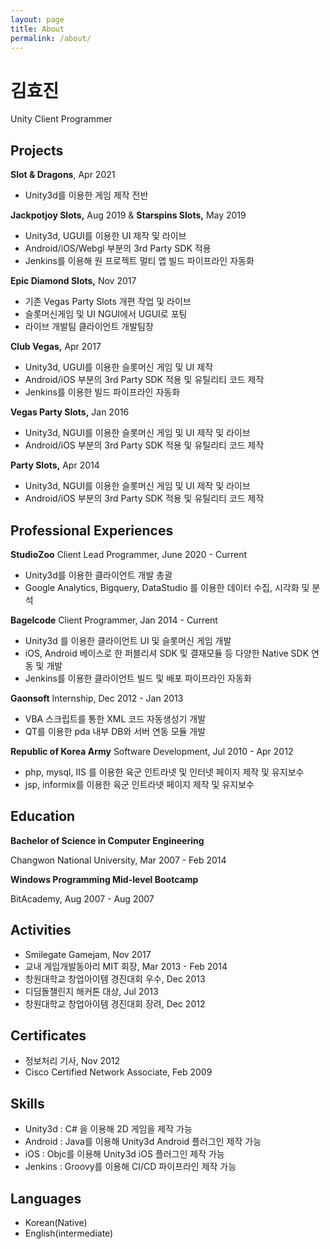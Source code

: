 ```yaml
---
layout: page
title: About
permalink: /about/
---
```


# 김효진

Unity Client Programmer

## Projects
**Slot & Dragons**, Apr 2021 

- Unity3d를 이용한 게임 제작 전반

**Jackpotjoy Slots,** Aug 2019 & **Starspins Slots,** May 2019

- Unity3d, UGUI를 이용한 UI 제작 및 라이브
- Android/iOS/Webgl 부분의 3rd Party SDK 적용
- Jenkins를 이용해 원 프로젝트 멀티 앱 빌드 파이프라인 자동화

**Epic Diamond Slots,** Nov 2017

- 기존 Vegas Party Slots 개편 작업 및 라이브
- 슬롯머신게임 및 UI NGUI에서 UGUI로 포팅
- 라이브 개발팀 클라이언트 개발팀장

**Club Vegas,** Apr 2017

- Unity3d, UGUI를 이용한 슬롯머신 게임 및 UI 제작
- Android/iOS 부분의 3rd Party SDK 적용 및 유틸리티 코드 제작
- Jenkins를 이용한 빌드 파이프라인 자동화

**Vegas Party Slots,** Jan 2016

- Unity3d, NGUI를 이용한 슬롯머신 게임 및 UI 제작 및 라이브
- Android/iOS 부분의 3rd Party SDK 적용 및 유틸리티 코드 제작

**Party Slots,** Apr 2014

- Unity3d, NGUI를 이용한 슬롯머신 게임 및 UI 제작 및 라이브
- Android/iOS 부분의 3rd Party SDK 적용 및 유틸리티 코드 제작

## Professional Experiences
**StudioZoo** Client Lead Programmer, June 2020 - Current

- Unity3d를 이용한 클라이언트 개발 총괄
- Google Analytics, Bigquery, DataStudio 를 이용한 데이터 수집, 시각화 및 분석

**Bagelcode** Client Programmer, Jan 2014 - Current

- Unity3d 를 이용한 클라이언트 UI 및 슬롯머신 게임 개발
- iOS, Android 베이스로 한 퍼블리셔 SDK 및 결재모듈 등 다양한 Native SDK 연동 및 개발
- Jenkins를 이용한 클라이언트 빌드 및 배포 파이프라인 자동화

**Gaonsoft** Internship, Dec 2012 - Jan 2013

- VBA 스크립트를 통한 XML 코드 자동생성기 개발
- QT를 이용한 pda 내부 DB와 서버 연동 모듈 개발

**Republic of Korea Army** Software Development, Jul 2010 - Apr 2012

- php, mysql, IIS 를 이용한 육군 인트라넷 및 인터넷 페이지 제작 및 유지보수
- jsp, informix를 이용한 육군 인트라넷 페이지 제작 및 유지보수

## Education

**Bachelor of Science in Computer Engineering**

Changwon National University, Mar 2007 - Feb 2014

**Windows Programming Mid-level Bootcamp**

BitAcademy, Aug 2007 - Aug 2007

## Activities

- Smilegate Gamejam, Nov 2017
- 교내 게임개발동아리 MIT 회장, Mar 2013 - Feb 2014
- 창원대학교 창업아이템 경진대회 우수, Dec 2013
- 디딤돌챌린지 해커톤 대상, Jul 2013
- 창원대학교 창업아이템 경진대회 장려, Dec 2012

## Certificates

- 정보처리 기사, Nov 2012
- Cisco Certified Network Associate, Feb 2009

## Skills

- Unity3d : C# 을 이용해 2D 게임을 제작 가능
- Android : Java를 이용해 Unity3d Android 플러그인 제작 가능
- iOS : Objc를 이용해 Unity3d iOS 플러그인 제작 가능
- Jenkins : Groovy를 이용해 CI/CD 파이프라인 제작 가능

## Languages

- Korean(Native)
- English(intermediate)